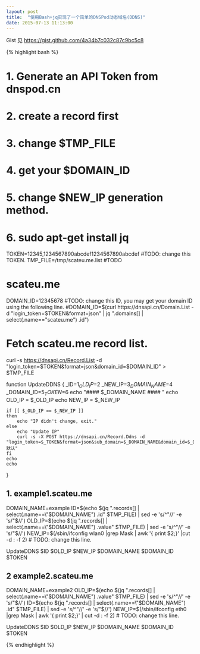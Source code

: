 ```yaml
---
layout: post
title:  "使用Bash+jq实现了一个简单的DNSPod动态域名(DDNS)"
date: 2015-07-13 11:13:00
---
```


Gist 见 <https://gist.github.com/4a34b7c032c87c9bc5c8>

{% highlight bash %}

# 1. Generate an API Token from dnspod.cn
# 2. create a record first
# 3. change $TMP_FILE
# 4. get your $DOMAIN_ID
# 5. change $NEW_IP generation method.
# 6. sudo apt-get install jq

 
TOKEN=12345,1234567890abcdef1234567890abcdef  #TODO: change this TOKEN.
TMP_FILE=/tmp/scateu.me.list  #TODO
 
# scateu.me 

DOMAIN_ID=12345678  #TODO: change this ID, you may get your domain ID using the following line.
#DOMAIN_ID=$(curl https://dnsapi.cn/Domain.List -d "login_token=$TOKEN&format=json" | jq ".domains[] | select(.name==\"scateu.me\") .id")
 
# Fetch scateu.me record list. 
curl -s https://dnsapi.cn/Record.List -d "login_token=$TOKEN&format=json&domain_id=$DOMAIN_ID" > $TMP_FILE

function UpdateDDNS {
        _ID=$1
        _OLD_IP=$2
        _NEW_IP=$3
        _DOMAIN_NAME=$4
        _DOMAIN_ID=$5
        _TOKEN=$6
    echo "#### $_DOMAIN_NAME #### "
    echo OLD_IP = $_OLD_IP
    echo NEW_IP = $_NEW_IP
 
    if [[ $_OLD_IP == $_NEW_IP ]]
    then 
        echo "IP didn't change, exit."
    else
        echo "Update IP"
        curl -s -X POST https://dnsapi.cn/Record.Ddns -d "login_token=$_TOKEN&format=json&sub_domain=$_DOMAIN_NAME&domain_id=$_DOMAIN_ID&record_id=$_ID&value=$_NEW_IP&record_line=默认"
    fi
    echo 
    echo 
}
 
## 1. example1.scateu.me
DOMAIN_NAME=example
ID=$(echo $(jq ".records[] | select(.name==\"$DOMAIN_NAME\") .id"  $TMP_FILE) | sed -e 's/^"//' -e 's/"$//')
OLD_IP=$(echo $(jq ".records[] | select(.name==\"$DOMAIN_NAME\") .value"  $TMP_FILE) | sed -e 's/^"//' -e 's/"$//')
NEW_IP=$(/sbin/ifconfig wlan0  |grep Mask | awk '{ print $2;}' |cut -d : -f 2) # TODO: change this line.
 
UpdateDDNS $ID $OLD_IP $NEW_IP $DOMAIN_NAME $DOMAIN_ID $TOKEN
 
## 2  example2.scateu.me
DOMAIN_NAME=example2
OLD_IP=$(echo $(jq ".records[] | select(.name==\"$DOMAIN_NAME\") .value"  $TMP_FILE) | sed -e 's/^"//' -e 's/"$//')
ID=$(echo $(jq ".records[] | select(.name==\"$DOMAIN_NAME\") .id"  $TMP_FILE) | sed -e 's/^"//' -e 's/"$//')
NEW_IP=$(/sbin/ifconfig eth0 |grep Mask | awk '{ print $2;}' | cut -d : -f 2)  # TODO: change this line.
 
UpdateDDNS $ID $OLD_IP $NEW_IP $DOMAIN_NAME $DOMAIN_ID $TOKEN

{% endhighlight %}
